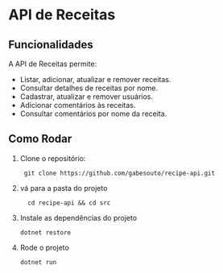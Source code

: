 # API de Receitas

## Funcionalidades

A API de Receitas permite:

- Listar, adicionar, atualizar e remover receitas.
- Consultar detalhes de receitas por nome.
- Cadastrar, atualizar e remover usuários.
- Adicionar comentários às receitas.
- Consultar comentários por nome da receita.


## Como Rodar

1. Clone o repositório:

   ```
    git clone https://github.com/gabesouto/recipe-api.git
   ```

2. vá para a pasta do projeto
    ```
      cd recipe-api && cd src
    ```

3. Instale as dependências do projeto
     ```
     dotnet restore
     ```

4. Rode o projeto
    ```
    dotnet run
    ```
    
    
